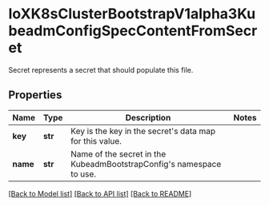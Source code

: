 # IoXK8sClusterBootstrapV1alpha3KubeadmConfigSpecContentFromSecret

Secret represents a secret that should populate this file.
## Properties
Name | Type | Description | Notes
------------ | ------------- | ------------- | -------------
**key** | **str** | Key is the key in the secret&#39;s data map for this value. | 
**name** | **str** | Name of the secret in the KubeadmBootstrapConfig&#39;s namespace to use. | 

[[Back to Model list]](../README.md#documentation-for-models) [[Back to API list]](../README.md#documentation-for-api-endpoints) [[Back to README]](../README.md)


